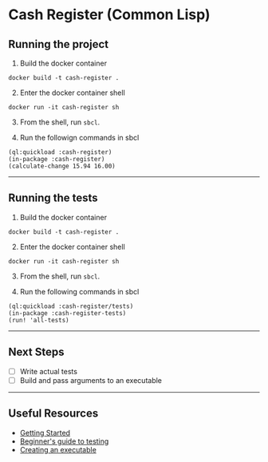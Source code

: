 # Cash Register (Common Lisp)

## Running the project

1. Build the docker container

```
docker build -t cash-register .
```

2. Enter the docker container shell

```
docker run -it cash-register sh
```

3. From the shell, run `sbcl`.

4. Run the followign commands in sbcl

```sbcl
(ql:quickload :cash-register)
(in-package :cash-register)
(calculate-change 15.94 16.00)
```

---

## Running the tests

1. Build the docker container

```
docker build -t cash-register .
```

2. Enter the docker container shell

```
docker run -it cash-register sh
```

3. From the shell, run `sbcl`.

4. Run the following commands in sbcl

``` sbcl
(ql:quickload :cash-register/tests)
(in-package :cash-register-tests)
(run! 'all-tests)
```
---
## Next Steps

- [ ] Write actual tests
- [ ] Build and pass arguments to an executable

---

## Useful Resources

- [Getting Started](https://lispcookbook.github.io/cl-cookbook/getting-started.html)
- [Beginner's guide to testing](https://turtleware.eu/posts/Tutorial-Working-with-FiveAM.html)
- [Creating an executable](https://lispcookbook.github.io/cl-cookbook/scripting.html)